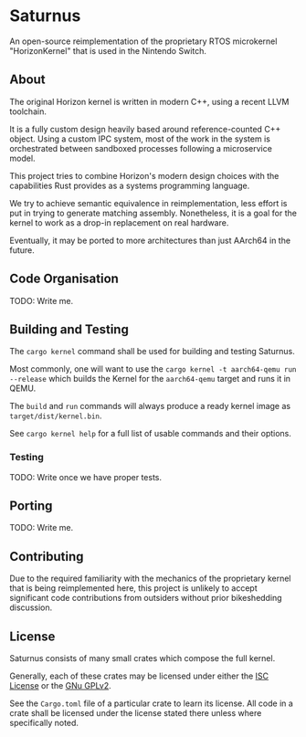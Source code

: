 # Saturnus

An open-source reimplementation of the proprietary RTOS microkernel "HorizonKernel"
that is used in the Nintendo Switch.

## About

The original Horizon kernel is written in modern C++, using a recent LLVM toolchain.

It is a fully custom design heavily based around reference-counted C++ object. Using
a custom IPC system, most of the work in the system is orchestrated between sandboxed
processes following a microservice model.

This project tries to combine Horizon's modern design choices with the capabilities
Rust provides as a systems programming language.

We try to achieve semantic equivalence in reimplementation, less effort is put in
trying to generate matching assembly. Nonetheless, it is a goal for the kernel to
work as a drop-in replacement on real hardware.

Eventually, it may be ported to more architectures than just AArch64 in the future.

## Code Organisation

TODO: Write me.

## Building and Testing

The `cargo kernel` command shall be used for building and testing Saturnus.

Most commonly, one will want to use the `cargo kernel -t aarch64-qemu run --release`
which builds the Kernel for the `aarch64-qemu` target and runs it in QEMU.

The `build` and `run` commands will always produce a ready kernel image as
`target/dist/kernel.bin`.

See `cargo kernel help` for a full list of usable commands and their options.

### Testing

TODO: Write once we have proper tests.

## Porting

TODO: Write me.

## Contributing

Due to the required familiarity with the mechanics of the proprietary kernel that
is being reimplemented here, this project is unlikely to accept significant code
contributions from outsiders without prior bikeshedding discussion.

## License

Saturnus consists of many small crates which compose the full kernel.

Generally, each of these crates may be licensed under either the
[ISC License](./LICENSE-ISC) or the [GNu GPLv2](./LICENSE-GPL).

See the `Cargo.toml` file of a particular crate to learn its license. All
code in a crate shall be licensed under the license stated there unless
where specifically noted.
